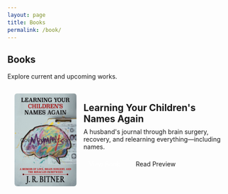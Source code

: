 ```yaml
---
layout: page
title: Books
permalink: /book/
---
```


<section class="books-intro">
  <h1>Books</h1>
  <p>Explore current and upcoming works.</p>
</section>

<section class="books-grid">
  <article class="book-card">
    <div class="book-cover">
      <img src="/assets/books/learning-your-childrens-names-again/cover-front.jpg" alt="Learning Your Children's Names Again cover" onerror="this.style.display='none'">
      <div class="cover-fallback" aria-hidden="true">Cover Coming Soon</div>
    </div>
    <div class="book-meta">
      <h2>Learning Your Children's Names Again</h2>
      <p class="tagline">A husband's journal through brain surgery, recovery, and relearning everything—including names.</p>
      <p>
        <a class="btn" href="/books/learning-your-childrens-names-again/">View Book</a>
        <a class="btn secondary" href="/books/learning-your-childrens-names-again/preview">Read Preview</a>
      </p>
    </div>
  </article>
</section>

<style>
.books-grid { display: grid; gap: 24px; }
.book-card { display: grid; grid-template-columns: 140px 1fr; gap: 16px; align-items: center; padding: 16px; border: 1px solid var(--border-color); border-radius: 8px; background: var(--background-color); }
.book-cover { position: relative; width: 140px; aspect-ratio: 2/3; border-radius: 6px; overflow: hidden; background: var(--hover-color); display: grid; place-items: center; color: var(--muted-color); font-size: 12px; }
.book-cover img { width: 100%; height: 100%; object-fit: cover; display: block; }
.book-cover .cover-fallback { position: absolute; inset: 0; display: grid; place-items: center; opacity: .7; padding: 8px; text-align: center; }
.book-meta h2 { margin: 0 0 8px; }
.book-meta .tagline { margin: 0 0 12px; color: var(--muted-color); }
.btn { display: inline-block; padding: 8px 12px; border-radius: 6px; background: var(--link-color); color: #fff; text-decoration: none; margin-right: 8px; }
.btn.secondary { background: transparent; color: var(--link-color); border: 1px solid var(--link-color); }
@media (max-width: 640px) { .book-card { grid-template-columns: 1fr; } .book-cover { width: 100%; } }
</style>


